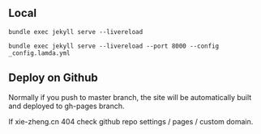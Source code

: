 ## Local 
```
bundle exec jekyll serve --livereload
```
```
bundle exec jekyll serve --livereload --port 8000 --config _config.lamda.yml              
```

## Deploy on Github

Normally if you push to master branch, the site will be automatically built and deployed to gh-pages branch.

If xie-zheng.cn 404 check github repo settings / pages / custom domain.

<!-- First commit and push to github master branch.

Use the default `_config.yml` to build and deploy the site:
```
./bin/deploy
```
This command will generate site files from master branch to gh-pages branch and push.

Github action is not yet set.

Homepage will be available at https://tedxz.github.io/

If xie-zheng.cn 404 check github pages setting. -->

<!-- 
## Deploy on LAMDA server
Deploy on LAMDA server require domestic CDN and different url setting. Thus we use a `_config.lamda.yml`.

To build:
```
bundle exec jekyll build --config _config.lamda.yml
```
This command generate files to _site directory.

To push:
```
scp -r _site/* xiez@www.lamda.nju.edu.cn:d:/personal_web/xiez
```
or
```
scp -r _site/* lamda_server:d:/personal_web/xiez
```
(See ssh config)


Auto redirect to github page:
scp ../index.html lamda_server:d:/personal_web/xiez

Password: see keychain 210.28.132.69 (xiez) 
-->